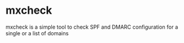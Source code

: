 # mxcheck
mxcheck is a simple tool to check SPF and DMARC configuration for a single or a list of domains
